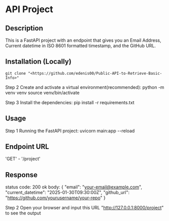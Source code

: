 # API Project


## Description
This is a FastAPI project with an endpoint that gives you an Email Address, Current datetime in ISO 8601 formatted timestamp, and the GitHub URL.


## Installation (Locally)
    git clone "<https://github.com/edenis00/Public-API-to-Retrieve-Basic-Info>"

Step 2 Create and activate a virtual environment(recommended):
    python -m venv venv
    source venv/bin/activate

Step 3 Install the dependencies:
    pip install -r requirements.txt



## Usage
Step 1 Running the FastAPI project:
    uvicorn main:app --reload



## Endpoint URL
'GET' - '/project'


## Response
status code: 200 ok
body:
{
  "email": "your-email@example.com",
  "current_datetime": "2025-01-30T09:30:00Z",
  "github_url": "<https://github.com/yourusername/your-repo>"
}

Step 2 Open your browser and input this URL "http://127.0.0.1:8000/project" to see the output
